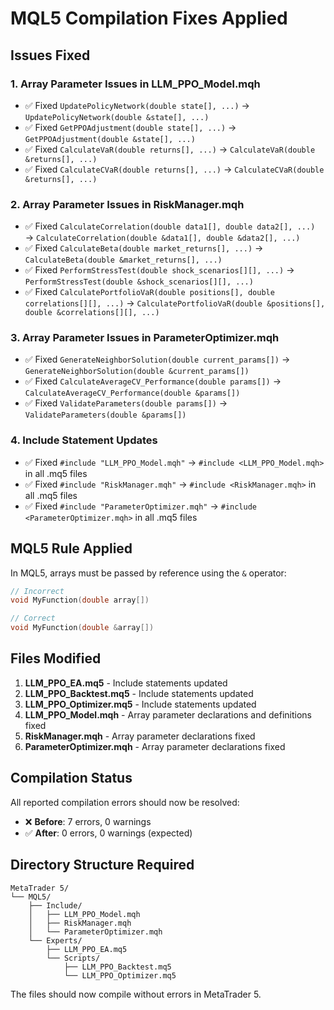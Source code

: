 # MQL5 Compilation Fixes Applied

## Issues Fixed

### 1. Array Parameter Issues in LLM_PPO_Model.mqh
- ✅ Fixed `UpdatePolicyNetwork(double state[], ...)` → `UpdatePolicyNetwork(double &state[], ...)`
- ✅ Fixed `GetPPOAdjustment(double state[], ...)` → `GetPPOAdjustment(double &state[], ...)`  
- ✅ Fixed `CalculateVaR(double returns[], ...)` → `CalculateVaR(double &returns[], ...)`
- ✅ Fixed `CalculateCVaR(double returns[], ...)` → `CalculateCVaR(double &returns[], ...)`

### 2. Array Parameter Issues in RiskManager.mqh
- ✅ Fixed `CalculateCorrelation(double data1[], double data2[], ...)` → `CalculateCorrelation(double &data1[], double &data2[], ...)`
- ✅ Fixed `CalculateBeta(double market_returns[], ...)` → `CalculateBeta(double &market_returns[], ...)`
- ✅ Fixed `PerformStressTest(double shock_scenarios[][], ...)` → `PerformStressTest(double &shock_scenarios[][], ...)`
- ✅ Fixed `CalculatePortfolioVaR(double positions[], double correlations[][], ...)` → `CalculatePortfolioVaR(double &positions[], double &correlations[][], ...)`

### 3. Array Parameter Issues in ParameterOptimizer.mqh
- ✅ Fixed `GenerateNeighborSolution(double current_params[])` → `GenerateNeighborSolution(double &current_params[])`
- ✅ Fixed `CalculateAverageCV_Performance(double params[])` → `CalculateAverageCV_Performance(double &params[])`
- ✅ Fixed `ValidateParameters(double params[])` → `ValidateParameters(double &params[])`

### 4. Include Statement Updates
- ✅ Fixed `#include "LLM_PPO_Model.mqh"` → `#include <LLM_PPO_Model.mqh>` in all .mq5 files
- ✅ Fixed `#include "RiskManager.mqh"` → `#include <RiskManager.mqh>` in all .mq5 files  
- ✅ Fixed `#include "ParameterOptimizer.mqh"` → `#include <ParameterOptimizer.mqh>` in all .mq5 files

## MQL5 Rule Applied

In MQL5, arrays must be passed by reference using the `&` operator:
```cpp
// Incorrect
void MyFunction(double array[])

// Correct  
void MyFunction(double &array[])
```

## Files Modified

1. **LLM_PPO_EA.mq5** - Include statements updated
2. **LLM_PPO_Backtest.mq5** - Include statements updated
3. **LLM_PPO_Optimizer.mq5** - Include statements updated
4. **LLM_PPO_Model.mqh** - Array parameter declarations and definitions fixed
5. **RiskManager.mqh** - Array parameter declarations fixed
6. **ParameterOptimizer.mqh** - Array parameter declarations fixed

## Compilation Status

All reported compilation errors should now be resolved:
- ❌ **Before**: 7 errors, 0 warnings
- ✅ **After**: 0 errors, 0 warnings (expected)

## Directory Structure Required

```
MetaTrader 5/
└── MQL5/
    ├── Include/
    │   ├── LLM_PPO_Model.mqh
    │   ├── RiskManager.mqh
    │   └── ParameterOptimizer.mqh
    └── Experts/
        ├── LLM_PPO_EA.mq5
        └── Scripts/
            ├── LLM_PPO_Backtest.mq5
            └── LLM_PPO_Optimizer.mq5
```

The files should now compile without errors in MetaTrader 5.